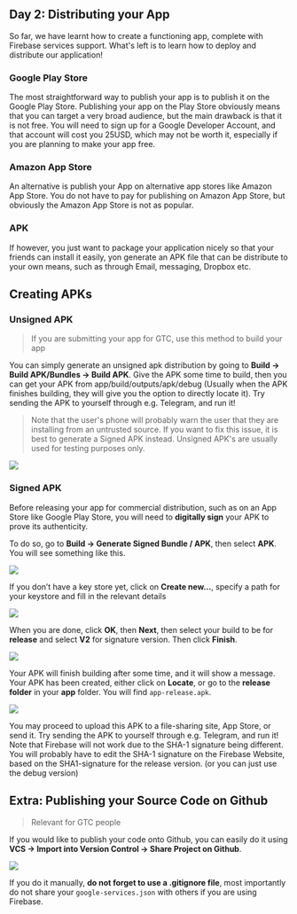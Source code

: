 ## Day 2: Distributing your App

So far, we have learnt how to create a functioning app, complete with Firebase services support. What's left is to learn how to deploy and distribute our application!

### Google Play Store

The most straightforward way to publish your app is to publish it on the Google Play Store. Publishing your app on the Play Store obviously means that you can target a very broad audience, but the main drawback is that it is not free. You will need to sign up for a Google Developer Account, and that account will cost you 25USD, which may not be worth it, especially if you are planning to make your app free.

### Amazon App Store

An alternative is publish your App on alternative app stores like Amazon App Store. You do not have to pay for publishing on Amazon App Store, but obviously the Amazon App Store is not as popular.

### APK

If however, you just want to package your application nicely so that your friends can install it easily, yon generate an APK file that can be distribute to your own means, such as through Email, messaging, Dropbox etc.

## Creating APKs

### Unsigned APK

> If you are submitting your app for GTC, use this method to build your app

You can simply generate an unsigned apk distribution by going to **Build -> Build APK/Bundles -> Build APK**. Give the APK some time to build, then you can get your APK from app/build/outputs/apk/debug (Usually when the APK finishes building, they will give you the option to directly locate it). Try sending the APK to yourself through e.g. Telegram, and run it!

> Note that the user's phone will probably warn the user that they are installing from an untrusted source. If you want to fix this issue, it is best to generate a Signed APK instead. Unsigned APK's are usually used for testing purposes only.

![](/imgs/gtc/android/build_apk.png)

### Signed APK

Before releasing your app for commercial distribution, such as on an App Store like Google Play Store, you will need to **digitally sign** your APK to prove its authenticity.

To do so, go to **Build -> Generate Signed Bundle / APK**, then select **APK**. You will see something like this.

![](/imgskey_store.jpg)

If you don’t have a key store yet, click on **Create new...**, specify a path for your keystore and fill in the relevant details

![](/imgsnew_key_store.jpg)

When you are done, click **OK**, then **Next**, then select your build to be for **release** and select **V2** for signature version. Then click **Finish**.

![](/imgsgen_apk.jpg)

Your APK will finish building after some time, and it will show a message. Your APK has been created, either click on **Locate**, or go to the **release folder** in your **app** folder. You will find `app-release.apk`.

![](/imgsapk_generated.jpg)

You may proceed to upload this APK to a file-sharing site, App Store, or send it.
Try sending the APK to yourself through e.g. Telegram, and run it! Note that Firebase will not work due to the SHA-1 signature being different. You will probably have to edit the SHA-1 signature on the Firebase Website, based on the SHA1-signature for the release version. (or you can just use the debug version)

## Extra: Publishing your Source Code on Github

> Relevant for GTC people

If you would like to publish your code onto Github, you can easily do it using **VCS -> Import into Version Control -> Share Project on Github**.

![](/imgs/gtc/android/github.png)

If you do it manually, **do not forget to use a .gitignore file**, most importantly do not share your `google-services.json` with others if you are using Firebase.
